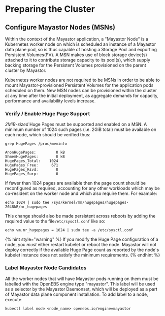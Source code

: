 # Preparing the Cluster

## Configure Mayastor Nodes \(MSNs\)

Within the context of the Mayastor application, a "Mayastor Node" is a Kubernetes worker node on which is scheduled an instance of a Mayastor data plane pod, so is thus capable of hosting a Storage Pool and exporting Persistent Volumes\(PV\).  A MSN makes use of block storage device\(s\) attached to it to contribute storage capacity to its pool\(s\), which supply backing storage for the Persistent Volumes provisioned on the parent cluster by Mayastor.

Kubernetes worker nodes are not required to be MSNs in order to be able to mount Mayastor-provisioned Persistent Volumes for the application pods scheduled on them.  New MSN nodes can be provisioned within the cluster at any time after the initial deployment, as aggregate demands for capacity, performance and availability levels increase.

### Verify / Enable Huge Page Support

_2MiB-sized_  Huge Pages must be supported and enabled on a MSN.  A minimum number of 1024 such pages \(i.e. 2GiB total\) must be available on each node, which should be verified thus:

```text
grep HugePages /proc/meminfo

AnonHugePages:         0 kB
ShmemHugePages:        0 kB
HugePages_Total:    1024
HugePages_Free:      671
HugePages_Rsvd:        0
HugePages_Surp:        0

```

If fewer than 1024 pages are available then the page count should be reconfigured as required, accounting for any other workloads which may be co-resident on the worker node and which also require them.  For example:

```text
echo 1024 | sudo tee /sys/kernel/mm/hugepages/hugepages-2048kB/nr_hugepages
```

This change should also be made persistent across reboots by adding the required value to the file`/etc/sysctl.conf` like so:

```text
echo vm.nr_hugepages = 1024 | sudo tee -a /etc/sysctl.conf
```

{% hint style="warning" %}
If you modify the Huge Page configuration of a node, you _must_ either restart kubelet or reboot the node.  Mayastor will not deploy correctly if the available Huge Page count as reported by the node's kubelet instance does not satisfy the minimum requirements.
{% endhint %}

### Label Mayastor Node Candidates

All the worker nodes that will have Mayastor pods running on them must be labelled with the OpenEBS engine type "mayastor".  This label will be used as a selector by the Mayastor Daemonset, which will be deployed as a part of Mayastor data plane component installation. To add label to a node, execute:

```text
kubectl label node <node_name> openebs.io/engine=mayastor
```



